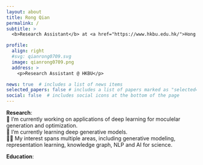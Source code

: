 ```yaml
---
layout: about
title: Rong Qian
permalink: /
subtitle: >
  <b>Research Assistant</b> at <a href="https://www.hkbu.edu.hk/">Hong Kong Baptist University.</a>

profile:
  align: right
  #svg: qianrong0709.svg
  image: qianrong0709.png
  address: >
    <p>Research Assistant @ HKBU</p>

news: true  # includes a list of news items
selected_papers: false # includes a list of papers marked as "selected={true}"
social: false  # includes social icons at the bottom of the page
---
```



<b>Research</b>: <br>
      🔭  I’m currently working on applications of deep learning for moculelar generation and optimization. <br>
      🌱  I’m currently learning deep generative models.  <br>
      👨‍💻  My interest spans multiple areas, including generative modeling, representation learning, knowledge graph, NLP and AI for science. <br>


<b>Education</b>: 

